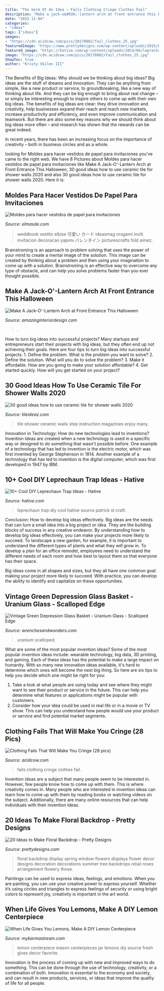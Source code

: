 ```yaml
---
title: "The Germ Of An Idea ~ Fails Clothing Cringe Clothes Fail"
description: "Make a jack-o&#039;-lantern arch at front entrance this halloween"
date: "2022-11-04"
categories:
- "ideas"
tags: ["ideas"]
images:
- "https://cdn.acidcow.com/pics/20170802/fail_clothes_25.jpg"
featuredImage: "https://www.prettydesigns.com/wp-content/uploads/2015/07/20-ideas-to-make-floral-backdrop8.jpg"
featured_image: "https://hative.com/wp-content/uploads/2014/06/leprechaun-trap-ideas/9-leprechaun-trap-ideas.jpg"
image: "https://cdn.acidcow.com/pics/20170802/fail_clothes_25.jpg"
ShowToc: true
author: "Kristy Skiles III"
---
```



The Benefits of Big Ideas: Why should we be thinking about big ideas?
Big ideas are the stuff of dreams and innovation. They can be anything from simple, like a new product or service, to groundbreaking, like a new way of thinking about life. And they can be big enough to bring about real change – or simply be interesting enough to inspire others to come up with their own big ideas.
The benefits of big ideas are clear: they drive innovation and creativity, help businesses expand their reach and reach new markets, increase productivity and efficiency, and even improve communication and teamwork. But there are also some key reasons why we should think about big ideas more often – and research has shown that the rewards can be great indeed.

In recent years, there has been an increasing focus on the importance of creativity – both in business circles and as a whole.

	

		
looking for Moldes para hacer vestidos de papel para invitaciones you've came to the right web. We have 8 Pictures about Moldes para hacer vestidos de papel para invitaciones like Make A Jack-O&#039;-Lantern Arch at Front Entrance This Halloween, 30 good ideas how to use ceramic tile for shower walls 2020 and also 30 good ideas how to use ceramic tile for shower walls 2020. Here it is:
		
    
## Moldes Para Hacer Vestidos De Papel Para Invitaciones

<img loading=lazy src="https://elmasde.com/wp-content/uploads/2015/09/Moldes-para-hacer-vestidos-de-papel-para-invitaciones-4.jpg" onerror="this.onerror=null;this.src='https://tse3.mm.bing.net/th?id=OIP.vWVJM-u8pEe9PqQSpbnFuAAAAA&amp;pid=15.1';" alt="Moldes para hacer vestidos de papel para invitaciones">

_Source: elmasde.com_

>weddbook vestito elbise 可愛い カード ideasmag oragami inviti invitacion decoracao yapımı バレンタイン picturescrafts fold aimez. 

	

Brainstroming is an approach to problem solving that uses the power of your mind to create a mental image of the solution. This image can be created by thinking about a problem and then using your imagination to come up with a solution. Brainstroming is an effective way to overcome any type of obstacle, and can help you solve problems faster than you ever thought possible.

    
## Make A Jack-O&#039;-Lantern Arch At Front Entrance This Halloween

<img loading=lazy src="https://www.amazinginteriordesign.com/wp-content/uploads/2014/10/fi17.jpg" onerror="this.onerror=null;this.src='https://tse2.mm.bing.net/th?id=OIP.OpPsDfCUN0f57sWIqMMWgAHaMK&amp;pid=15.1';" alt="Make A Jack-O&#039;-Lantern Arch at Front Entrance This Halloween">

_Source: amazinginteriordesign.com_

>. 

	

How to turn big ideas into successful projects?
Many startups and entrepreneurs start their projects with big ideas, but they often end up not achieving their goals. Here are four tips to turn big ideas into successful projects: 1. Define the problem. What is the problem you want to solve? 2. Define the solution. What will you do to solve the problem? 3. Make it affordable. How are you going to make your solution affordable? 4. Get started quickly. How will you get started on your project?

    
## 30 Good Ideas How To Use Ceramic Tile For Shower Walls 2020

<img loading=lazy src="https://www.tileideaz.com/wp-content/uploads/2015/08/429.jpg" onerror="this.onerror=null;this.src='https://tse3.mm.bing.net/th?id=OIP.PSpHZt4U-3nPhmf0UL2GxQHaLG&amp;pid=15.1';" alt="30 good ideas how to use ceramic tile for shower walls 2020">

_Source: tileideaz.com_

>tile shower ceramic walls step instruction magazines enjoy many. 

	

Innovation in Technology: How do new technologies lead to inventions?
Invention ideas are created when a new technology is used in a specific way or designed to do something that wasn't possible before. One example of a technology that has led to invention is the electric motor, which was first invented by George Stephenson in 1814. Another example of a technology that has led to invention is the digital computer, which was first developed in 1947 by IBM.

    
## 10+ Cool DIY Leprechaun Trap Ideas - Hative

<img loading=lazy src="https://hative.com/wp-content/uploads/2014/06/leprechaun-trap-ideas/9-leprechaun-trap-ideas.jpg" onerror="this.onerror=null;this.src='https://tse2.mm.bing.net/th?id=OIP.xLMajJcDS9m5vbeMYdK-CgHaJ4&amp;pid=15.1';" alt="10+ Cool DIY Leprechaun Trap Ideas - Hative">

_Source: hative.com_

>leprechaun trap diy cool hative source patrick st craft. 

	

Conclusion: How to develop big ideas effectively.
Big ideas are the seeds that can turn a small idea into a big project or idea. They are the building blocks of success in any creative endeavor. By understanding how to develop big ideas effectively, you can make your projects more likely to succeed. 
To landscape a new garden, for example, it is important to understand the different types of plants and what they will grow in. To develop a plan for an office remodel, employees need to understand the different needs of each room and how best to layout them so that everyone has their space. 

 Big ideas come in all shapes and sizes, but they all have one common goal: making your project more likely to succeed. With practice, you can develop the ability to identify and capitalize on these opportunities.

    
## Vintage Green Depression Glass Basket - Uranium Glass - Scalloped Edge

<img loading=lazy src="https://i.etsystatic.com/15799018/r/il/c1fbe6/1515964797/il_fullxfull.1515964797_ftzt.jpg" onerror="this.onerror=null;this.src='https://tse3.mm.bing.net/th?id=OIP.blg4JnXTtJUaCGAcoiH2PgHaMe&amp;pid=15.1';" alt="Vintage Green Depression Glass Basket - Uranium Glass - Scalloped Edge">

_Source: wrenchesandwonders.com_

>uranium scalloped. 

	

What are some of the most popular invention ideas?
Some of the most popular invention ideas include: wearable technology, big data, 3D printing, and gaming. Each of these ideas has the potential to make a large impact on humanity. With so many new innovation ideas available, it's hard to determine which ones will become the next big thing. So here are six tips to help you decide which one might be right for you: 
1) Take a look at what people are using today and see where they might want to see their product or service in the future. This can help you determine what features or applications might be popular with customers. 
2) Consider how your idea could be used in real life or in a movie or TV show. This can help you understand how people would use your product or service and find potential market segments.

    
## Clothing Fails That Will Make You Cringe (28 Pics)

<img loading=lazy src="https://cdn.acidcow.com/pics/20170802/fail_clothes_25.jpg" onerror="this.onerror=null;this.src='https://tse3.mm.bing.net/th?id=OIP.NkyvIRgRL94zZ4ixj88xBQHaJ4&amp;pid=15.1';" alt="Clothing Fails That Will Make You Cringe (28 pics)">

_Source: acidcow.com_

>fails clothing cringe clothes fail. 

	

Invention ideas are a subject that many people seem to be interested in. However, few people know how to come up with them. This is where creativity comes in. Many people who are interested in invention ideas can learn how to come up with them by reading books or watching videos on the subject. Additionally, there are many online resources that can help individuals with their invention ideas.

    
## 20 Ideas To Make Floral Backdrop - Pretty Designs

<img loading=lazy src="https://www.prettydesigns.com/wp-content/uploads/2015/07/20-ideas-to-make-floral-backdrop8.jpg" onerror="this.onerror=null;this.src='https://tse1.mm.bing.net/th?id=OIP.JEzpeY9e4OuUtpWpAP6CpAHaLH&amp;pid=15.1';" alt="20 Ideas to Make Floral Backdrop - Pretty Designs">

_Source: prettydesigns.com_

>floral backdrop display spring window flowers displays flower decor designs decoration decorations summer tree backdrops retail roses arrangement flowery those. 

	

Paintings can be used to express ideas, feelings, and emotions.
When you are painting, you can use your creative power to express yourself. Whether it’s using circles and triangles to express feelings of security or using bright colors to represent joy, creativity is important in the art world.

    
## When Life Gives You Lemons, Make A DIY Lemon Centerpiece

<img loading=lazy src="https://mykarmastream.com/wp-content/uploads/2017/05/lemon-centerpiece-5.jpg" onerror="this.onerror=null;this.src='https://tse2.mm.bing.net/th?id=OIP.kAGM4ZA4BB7abz2pL7StwQHaLH&amp;pid=15.1';" alt="When Life Gives You Lemons, Make A DIY Lemon Centerpiece">

_Source: mykarmastream.com_

>lemon centerpiece mason centerpieces jar lemons diy source fresh gives decor favorite. 

	

Innovation is the process of coming up with new and improved ways to do something. This can be done through the use of technology, creativity, or a combination of both. Innovation is essential to the economy and society, and can result in new products, services, or ideas that improve the quality of life for all people.

